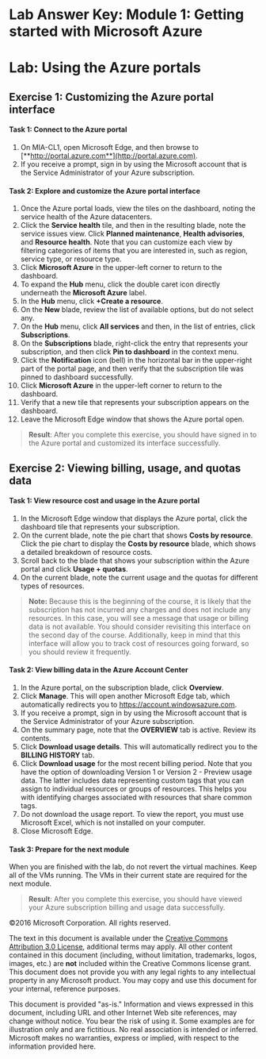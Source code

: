 ﻿# Lab Answer Key:  Module 1: Getting started with Microsoft Azure
# Lab: Using the Azure portals
  
## Exercise 1: Customizing the Azure portal interface
  
#### Task 1: Connect to the Azure portal
  
1. On MIA-CL1, open Microsoft Edge, and then browse to [**http://portal.azure.com**](http://portal.azure.com). 
2. If you receive a prompt, sign in by using the Microsoft account that is the Service Administrator of your Azure subscription. 


#### Task 2: Explore and customize the Azure portal interface
  
1. Once the Azure portal loads, view the tiles on the dashboard, noting the service health of the Azure datacenters.
2. Click the **Service health** tile, and then in the resulting blade, note the service issues view. Click **Planned maintenance**, **Health advisories**, and **Resource health**. Note that you can customize each view by filtering categories of items that you are interested in, such as region, service type, or resource type.  
3. Click **Microsoft Azure** in the upper-left corner to return to the dashboard.
4. To expand the **Hub** menu, click the double caret icon directly underneath the **Microsoft Azure** label.
5. In the **Hub** menu, click **+Create a resource**.
6. On the **New** blade, review the list of available options, but do not select any.
7. On the **Hub** menu, click **All services** and then, in the list of entries, click **Subscriptions**.
8. On the **Subscriptions** blade, right-click the entry that represents your subscription, and then click **Pin to dashboard** in the context menu.
9. Click the **Notification** icon (bell) in the horizontal bar in the upper-right part of the portal page, and then verify that the subscription tile was pinned to dashboard successfully.
10. Click **Microsoft Azure** in the upper-left corner to return to the dashboard.
11. Verify that a new tile that represents your subscription appears on the dashboard.
12. Leave the Microsoft Edge window that shows the Azure portal open.

> **Result**: After you complete this exercise, you should have signed in to the Azure portal and customized its interface successfully.


## Exercise 2: Viewing billing, usage, and quotas data
  
#### Task 1: View resource cost and usage in the Azure portal
  
1. In the Microsoft Edge window that displays the Azure portal, click the dashboard tile that represents your subscription.
2. On the current blade, note the pie chart that shows **Costs by resource**. Click the pie chart to display the **Costs by resource** blade, which shows a detailed breakdown of resource costs.
3. Scroll back to the blade that shows your subscription within the Azure portal and click **Usage + quotas**. 
4. On the current blade, note the current usage and the quotas for different types of resources.
 
> **Note:** Because this is the beginning of the course, it is likely that the subscription has not incurred any charges and does not include any resources. In this case, you will see a message that usage or billing data is not available. You should consider revisiting this interface on the second day of the course. Additionally, keep in mind that this interface will allow you to track cost of resources going forward, so you should review it frequently.


#### Task 2: View billing data in the Azure Account Center
  
1. In the Azure portal, on the subscription blade, click **Overview**.
2. Click **Manage**. This will open another Microsoft Edge tab, which automatically redirects you to https://account.windowsazure.com.
3. If you receive a prompt, sign in by using the Microsoft account that is the Service Administrator of your Azure subscription.
4. On the summary page, note that the **OVERVIEW** tab is active. Review its contents.
5. Click **Download usage details**. This will automatically redirect you to the **BILLING HISTORY** tab.
6. Click **Download usage** for the most recent billing period. Note that you have the option of downloading Version 1 or Version 2 - Preview usage data. The latter includes data representing custom tags that you can assign to individual resources or groups of resources. This helps you with identifying charges associated with resources that share common tags.
7. Do not download the usage report. To view the report, you must use Microsoft Excel, which is not installed on your computer.
8. Close Microsoft Edge.


#### Task 3: Prepare for the next module
  
When you are finished with the lab, do not revert the virtual machines. Keep all of the VMs running. The VMs in their current state are required for the next module.

> **Result**: After you complete this exercise, you should have viewed your Azure subscription billing and usage data successfully.



©2016 Microsoft Corporation. All rights reserved.

The text in this document is available under the [Creative Commons Attribution 3.0 License](https://creativecommons.org/licenses/by/3.0/legalcode "Creative Commons Attribution 3.0 License"), additional terms may apply.  All other content contained in this document (including, without limitation, trademarks, logos, images, etc.) are **not** included within the Creative Commons license grant.  This document does not provide you with any legal rights to any intellectual property in any Microsoft product. You may copy and use this document for your internal, reference purposes.

This document is provided "as-is." Information and views expressed in this document, including URL and other Internet Web site references, may change without notice. You bear the risk of using it. Some examples are for illustration only and are fictitious. No real association is intended or inferred. Microsoft makes no warranties, express or implied, with respect to the information provided here.

  
